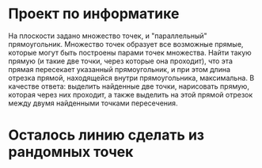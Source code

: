 # Проект по информатике

На плоскости задано множество точек, и "параллельный" прямоугольник. Множество
точек образует все возможные прямые, которые могут быть построены парами точек
множества. Найти такую прямую (и такие две точки, через которые она проходит),
что эта прямая пересекает указанный прямоугольник, и при этом длина отрезка
прямой, находящейся внутри прямоугольника, максимальна.
В качестве ответа:
выделить найденные две точки,
нарисовать прямую, которая через них проходит,
а также выделить на этой прямой отрезок между двумя найденными точками
пересечения.
 # Осталось линию сделать из рандомных точек